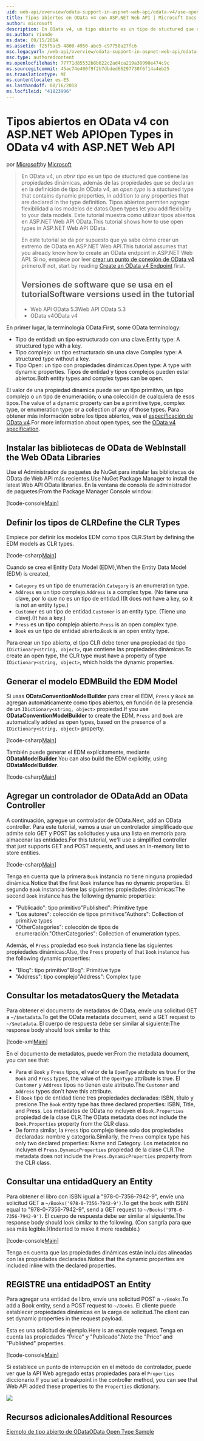```yaml
---
uid: web-api/overview/odata-support-in-aspnet-web-api/odata-v4/use-open-types-in-odata-v4
title: Tipos abiertos en OData v4 con ASP.NET Web API | Microsoft Docs
author: microsoft
description: En OData v4, un tipo abierto es un tipo de stuctured que contiene las propiedades dinámicas, además de las propiedades que se declaran en la definición de tipo. Abrir...
ms.author: riande
ms.date: 09/15/2014
ms.assetid: f25f5ac5-4800-4950-abe5-c97750a27fc6
msc.legacyurl: /web-api/overview/odata-support-in-aspnet-web-api/odata-v4/use-open-types-in-odata-v4
msc.type: authoredcontent
ms.openlocfilehash: 77771d85532b8b622c2ad4ca219a38990e474c9c
ms.sourcegitcommit: 45ac74e400f9f2b7dbded66297730f6f14a4eb25
ms.translationtype: MT
ms.contentlocale: es-ES
ms.lasthandoff: 08/16/2018
ms.locfileid: "41823996"
---
```

<a name="open-types-in-odata-v4-with-aspnet-web-api"></a><span data-ttu-id="824c6-104">Tipos abiertos en OData v4 con ASP.NET Web API</span><span class="sxs-lookup"><span data-stu-id="824c6-104">Open Types in OData v4 with ASP.NET Web API</span></span>
====================
<span data-ttu-id="824c6-105">por [Microsoft](https://github.com/microsoft)</span><span class="sxs-lookup"><span data-stu-id="824c6-105">by [Microsoft](https://github.com/microsoft)</span></span>

> <span data-ttu-id="824c6-106">En OData v4, un *abrir tipo* es un tipo de stuctured que contiene las propiedades dinámicas, además de las propiedades que se declaran en la definición de tipo.</span><span class="sxs-lookup"><span data-stu-id="824c6-106">In OData v4, an *open type* is a stuctured type that contains dynamic properties, in addition to any properties that are declared in the type definition.</span></span> <span data-ttu-id="824c6-107">Tipos abiertos permiten agregar flexibilidad a los modelos de datos.</span><span class="sxs-lookup"><span data-stu-id="824c6-107">Open types let you add flexibility to your data models.</span></span> <span data-ttu-id="824c6-108">Este tutorial muestra cómo utilizar tipos abiertos en ASP.NET Web API OData.</span><span class="sxs-lookup"><span data-stu-id="824c6-108">This tutorial shows how to use open types in ASP.NET Web API OData.</span></span>
> 
> <span data-ttu-id="824c6-109">En este tutorial se da por supuesto que ya sabe cómo crear un extremo de OData en ASP.NET Web API.</span><span class="sxs-lookup"><span data-stu-id="824c6-109">This tutorial assumes that you already know how to create an OData endpoint in ASP.NET Web API.</span></span> <span data-ttu-id="824c6-110">Si no, empiece por leer [crear un punto de conexión de OData v4](create-an-odata-v4-endpoint.md) primero.</span><span class="sxs-lookup"><span data-stu-id="824c6-110">If not, start by reading [Create an OData v4 Endpoint](create-an-odata-v4-endpoint.md) first.</span></span>
> 
> ## <a name="software-versions-used-in-the-tutorial"></a><span data-ttu-id="824c6-111">Versiones de software que se usa en el tutorial</span><span class="sxs-lookup"><span data-stu-id="824c6-111">Software versions used in the tutorial</span></span>
> 
> 
> - <span data-ttu-id="824c6-112">Web API OData 5.3</span><span class="sxs-lookup"><span data-stu-id="824c6-112">Web API OData 5.3</span></span>
> - <span data-ttu-id="824c6-113">OData v4</span><span class="sxs-lookup"><span data-stu-id="824c6-113">OData v4</span></span>


<span data-ttu-id="824c6-114">En primer lugar, la terminología OData:</span><span class="sxs-lookup"><span data-stu-id="824c6-114">First, some OData terminology:</span></span>

- <span data-ttu-id="824c6-115">Tipo de entidad: un tipo estructurado con una clave.</span><span class="sxs-lookup"><span data-stu-id="824c6-115">Entity type: A structured type with a key.</span></span>
- <span data-ttu-id="824c6-116">Tipo complejo: un tipo estructurado sin una clave.</span><span class="sxs-lookup"><span data-stu-id="824c6-116">Complex type: A structured type without a key.</span></span>
- <span data-ttu-id="824c6-117">Tipo Open: un tipo con propiedades dinámicas.</span><span class="sxs-lookup"><span data-stu-id="824c6-117">Open type: A type with dynamic properties.</span></span> <span data-ttu-id="824c6-118">Tipos de entidad y tipos complejos pueden estar abiertos.</span><span class="sxs-lookup"><span data-stu-id="824c6-118">Both entity types and complex types can be open.</span></span>

<span data-ttu-id="824c6-119">El valor de una propiedad dinámica puede ser un tipo primitivo, un tipo complejo o un tipo de enumeración; o una colección de cualquiera de esos tipos.</span><span class="sxs-lookup"><span data-stu-id="824c6-119">The value of a dynamic property can be a primitive type, complex type, or enumeration type; or a collection of any of those types.</span></span> <span data-ttu-id="824c6-120">Para obtener más información sobre los tipos abiertos, vea el [especificación de OData v4](http://www.odata.org/documentation/odata-version-4-0/).</span><span class="sxs-lookup"><span data-stu-id="824c6-120">For more information about open types, see the [OData v4 specification](http://www.odata.org/documentation/odata-version-4-0/).</span></span>

## <a name="install-the-web-odata-libraries"></a><span data-ttu-id="824c6-121">Instalar las bibliotecas de OData de Web</span><span class="sxs-lookup"><span data-stu-id="824c6-121">Install the Web OData Libraries</span></span>

<span data-ttu-id="824c6-122">Use el Administrador de paquetes de NuGet para instalar las bibliotecas de OData de Web API más recientes.</span><span class="sxs-lookup"><span data-stu-id="824c6-122">Use NuGet Package Manager to install the latest Web API OData libraries.</span></span> <span data-ttu-id="824c6-123">En la ventana de consola de administrador de paquetes:</span><span class="sxs-lookup"><span data-stu-id="824c6-123">From the Package Manager Console window:</span></span>

[!code-console[Main](use-open-types-in-odata-v4/samples/sample1.cmd)]

## <a name="define-the-clr-types"></a><span data-ttu-id="824c6-124">Definir los tipos de CLR</span><span class="sxs-lookup"><span data-stu-id="824c6-124">Define the CLR Types</span></span>

<span data-ttu-id="824c6-125">Empiece por definir los modelos EDM como tipos CLR.</span><span class="sxs-lookup"><span data-stu-id="824c6-125">Start by defining the EDM models as CLR types.</span></span>

[!code-csharp[Main](use-open-types-in-odata-v4/samples/sample2.cs)]

<span data-ttu-id="824c6-126">Cuando se crea el Entity Data Model (EDM),</span><span class="sxs-lookup"><span data-stu-id="824c6-126">When the Entity Data Model (EDM) is created,</span></span>

- <span data-ttu-id="824c6-127">`Category` es un tipo de enumeración.</span><span class="sxs-lookup"><span data-stu-id="824c6-127">`Category` is an enumeration type.</span></span>
- <span data-ttu-id="824c6-128">`Address` es un tipo complejo.</span><span class="sxs-lookup"><span data-stu-id="824c6-128">`Address` is a complex type.</span></span> <span data-ttu-id="824c6-129">(No tiene una clave, por lo que no es un tipo de entidad.)</span><span class="sxs-lookup"><span data-stu-id="824c6-129">(It does not have a key, so it is not an entity type.)</span></span>
- <span data-ttu-id="824c6-130">`Customer` es un tipo de entidad.</span><span class="sxs-lookup"><span data-stu-id="824c6-130">`Customer` is an entity type.</span></span> <span data-ttu-id="824c6-131">(Tiene una clave).</span><span class="sxs-lookup"><span data-stu-id="824c6-131">(It has a key.)</span></span>
- <span data-ttu-id="824c6-132">`Press` es un tipo complejo abierto.</span><span class="sxs-lookup"><span data-stu-id="824c6-132">`Press` is an open complex type.</span></span>
- <span data-ttu-id="824c6-133">`Book` es un tipo de entidad abierto.</span><span class="sxs-lookup"><span data-stu-id="824c6-133">`Book` is an open entity type.</span></span>

<span data-ttu-id="824c6-134">Para crear un tipo abierto, el tipo CLR debe tener una propiedad de tipo `IDictionary<string, object>`, que contiene las propiedades dinámicas.</span><span class="sxs-lookup"><span data-stu-id="824c6-134">To create an open type, the CLR type must have a property of type `IDictionary<string, object>`, which holds the dynamic properties.</span></span>

## <a name="build-the-edm-model"></a><span data-ttu-id="824c6-135">Generar el modelo EDM</span><span class="sxs-lookup"><span data-stu-id="824c6-135">Build the EDM Model</span></span>

<span data-ttu-id="824c6-136">Si usas **ODataConventionModelBuilder** para crear el EDM, `Press` y `Book` se agregan automáticamente como tipos abiertos, en función de la presencia de un `IDictionary<string, object>` propiedad.</span><span class="sxs-lookup"><span data-stu-id="824c6-136">If you use **ODataConventionModelBuilder** to create the EDM, `Press` and `Book` are automatically added as open types, based on the presence of a `IDictionary<string, object>` property.</span></span>

[!code-csharp[Main](use-open-types-in-odata-v4/samples/sample3.cs)]

<span data-ttu-id="824c6-137">También puede generar el EDM explícitamente, mediante **ODataModelBuilder**.</span><span class="sxs-lookup"><span data-stu-id="824c6-137">You can also build the EDM explicitly, using **ODataModelBuilder**.</span></span>

[!code-csharp[Main](use-open-types-in-odata-v4/samples/sample4.cs)]

## <a name="add-an-odata-controller"></a><span data-ttu-id="824c6-138">Agregar un controlador de OData</span><span class="sxs-lookup"><span data-stu-id="824c6-138">Add an OData Controller</span></span>

<span data-ttu-id="824c6-139">A continuación, agregue un controlador de OData.</span><span class="sxs-lookup"><span data-stu-id="824c6-139">Next, add an OData controller.</span></span> <span data-ttu-id="824c6-140">Para este tutorial, vamos a usar un controlador simplificado que admite solo GET y POST las solicitudes y usa una lista en memoria para almacenar las entidades.</span><span class="sxs-lookup"><span data-stu-id="824c6-140">For this tutorial, we'll use a simplified controller that just supports GET and POST requests, and uses an in-memory list to store entities.</span></span>

[!code-csharp[Main](use-open-types-in-odata-v4/samples/sample5.cs)]

<span data-ttu-id="824c6-141">Tenga en cuenta que la primera `Book` instancia no tiene ninguna propiedad dinámica.</span><span class="sxs-lookup"><span data-stu-id="824c6-141">Notice that the first `Book` instance has no dynamic properties.</span></span> <span data-ttu-id="824c6-142">El segundo `Book` instancia tiene las siguientes propiedades dinámicas:</span><span class="sxs-lookup"><span data-stu-id="824c6-142">The second `Book` instance has the following dynamic properties:</span></span>

- <span data-ttu-id="824c6-143">"Publicado": tipo primitivo</span><span class="sxs-lookup"><span data-stu-id="824c6-143">"Published": Primitive type</span></span>
- <span data-ttu-id="824c6-144">"Los autores": colección de tipos primitivos</span><span class="sxs-lookup"><span data-stu-id="824c6-144">"Authors": Collection of primitive types</span></span>
- <span data-ttu-id="824c6-145">"OtherCategories": colección de tipos de enumeración.</span><span class="sxs-lookup"><span data-stu-id="824c6-145">"OtherCategories": Collection of enumeration types.</span></span>

<span data-ttu-id="824c6-146">Además, el `Press` propiedad eso `Book` instancia tiene las siguientes propiedades dinámicas:</span><span class="sxs-lookup"><span data-stu-id="824c6-146">Also, the `Press` property of that `Book` instance has the following dynamic properties:</span></span>

- <span data-ttu-id="824c6-147">"Blog": tipo primitivo</span><span class="sxs-lookup"><span data-stu-id="824c6-147">"Blog": Primitive type</span></span>
- <span data-ttu-id="824c6-148">"Address": tipo complejo</span><span class="sxs-lookup"><span data-stu-id="824c6-148">"Address": Complex type</span></span>

## <a name="query-the-metadata"></a><span data-ttu-id="824c6-149">Consultar los metadatos</span><span class="sxs-lookup"><span data-stu-id="824c6-149">Query the Metadata</span></span>

<span data-ttu-id="824c6-150">Para obtener el documento de metadatos de OData, envíe una solicitud GET a `~/$metadata`.</span><span class="sxs-lookup"><span data-stu-id="824c6-150">To get the OData metadata document, send a GET request to `~/$metadata`.</span></span> <span data-ttu-id="824c6-151">El cuerpo de respuesta debe ser similar al siguiente:</span><span class="sxs-lookup"><span data-stu-id="824c6-151">The response body should look similar to this:</span></span>

[!code-xml[Main](use-open-types-in-odata-v4/samples/sample6.xml?highlight=5,21)]

<span data-ttu-id="824c6-152">En el documento de metadatos, puede ver:</span><span class="sxs-lookup"><span data-stu-id="824c6-152">From the metadata document, you can see that:</span></span>

- <span data-ttu-id="824c6-153">Para el `Book` y `Press` tipos, el valor de la `OpenType` atributo es true.</span><span class="sxs-lookup"><span data-stu-id="824c6-153">For the `Book` and `Press` types, the value of the `OpenType` attribute is true.</span></span> <span data-ttu-id="824c6-154">El `Customer` y `Address` tipos no tienen este atributo.</span><span class="sxs-lookup"><span data-stu-id="824c6-154">The `Customer` and `Address` types don't have this attribute.</span></span>
- <span data-ttu-id="824c6-155">El `Book` tipo de entidad tiene tres propiedades declaradas: ISBN, título y presione.</span><span class="sxs-lookup"><span data-stu-id="824c6-155">The `Book` entity type has three declared properties: ISBN, Title, and Press.</span></span> <span data-ttu-id="824c6-156">Los metadatos de OData no incluyen el `Book.Properties` propiedad de la clase CLR.</span><span class="sxs-lookup"><span data-stu-id="824c6-156">The OData metadata does not include the `Book.Properties` property from the CLR class.</span></span>
- <span data-ttu-id="824c6-157">De forma similar, la `Press` tipo complejo tiene solo dos propiedades declaradas: nombre y categoría.</span><span class="sxs-lookup"><span data-stu-id="824c6-157">Similarly, the `Press` complex type has only two declared properties: Name and Category.</span></span> <span data-ttu-id="824c6-158">Los metadatos no incluyen el `Press.DynamicProperties` propiedad de la clase CLR.</span><span class="sxs-lookup"><span data-stu-id="824c6-158">The metadata does not include the `Press.DynamicProperties` property from the CLR class.</span></span>

## <a name="query-an-entity"></a><span data-ttu-id="824c6-159">Consultar una entidad</span><span class="sxs-lookup"><span data-stu-id="824c6-159">Query an Entity</span></span>

<span data-ttu-id="824c6-160">Para obtener el libro con ISBN igual a "978-0-7356-7942-9", envíe una solicitud GET a `~/Books('978-0-7356-7942-9')`.</span><span class="sxs-lookup"><span data-stu-id="824c6-160">To get the book with ISBN equal to "978-0-7356-7942-9", send a GET request to `~/Books('978-0-7356-7942-9')`.</span></span> <span data-ttu-id="824c6-161">El cuerpo de respuesta debe ser similar al siguiente.</span><span class="sxs-lookup"><span data-stu-id="824c6-161">The response body should look similar to the following.</span></span> <span data-ttu-id="824c6-162">(Con sangría para que sea más legible.)</span><span class="sxs-lookup"><span data-stu-id="824c6-162">(Indented to make it more readable.)</span></span>

[!code-console[Main](use-open-types-in-odata-v4/samples/sample7.cmd?highlight=8-13,15-23)]

<span data-ttu-id="824c6-163">Tenga en cuenta que las propiedades dinámicas están incluidas alineadas con las propiedades declaradas.</span><span class="sxs-lookup"><span data-stu-id="824c6-163">Notice that the dynamic properties are included inline with the declared properties.</span></span>

## <a name="post-an-entity"></a><span data-ttu-id="824c6-164">REGISTRE una entidad</span><span class="sxs-lookup"><span data-stu-id="824c6-164">POST an Entity</span></span>

<span data-ttu-id="824c6-165">Para agregar una entidad de libro, envíe una solicitud POST a `~/Books`.</span><span class="sxs-lookup"><span data-stu-id="824c6-165">To add a Book entity, send a POST request to `~/Books`.</span></span> <span data-ttu-id="824c6-166">El cliente puede establecer propiedades dinámicas en la carga de solicitud.</span><span class="sxs-lookup"><span data-stu-id="824c6-166">The client can set dynamic properties in the request payload.</span></span>

<span data-ttu-id="824c6-167">Esta es una solicitud de ejemplo.</span><span class="sxs-lookup"><span data-stu-id="824c6-167">Here is an example request.</span></span> <span data-ttu-id="824c6-168">Tenga en cuenta las propiedades "Price" y "Publicado".</span><span class="sxs-lookup"><span data-stu-id="824c6-168">Note the "Price" and "Published" properties.</span></span>

[!code-console[Main](use-open-types-in-odata-v4/samples/sample8.cmd?highlight=10)]

<span data-ttu-id="824c6-169">Si establece un punto de interrupción en el método de controlador, puede ver que la API Web agregado estas propiedades para el `Properties` diccionario.</span><span class="sxs-lookup"><span data-stu-id="824c6-169">If you set a breakpoint in the controller method, you can see that Web API added these properties to the `Properties` dictionary.</span></span>

![](use-open-types-in-odata-v4/_static/image1.png)

## <a name="additional-resources"></a><span data-ttu-id="824c6-170">Recursos adicionales</span><span class="sxs-lookup"><span data-stu-id="824c6-170">Additional Resources</span></span>

[<span data-ttu-id="824c6-171">Ejemplo de tipo abierto de OData</span><span class="sxs-lookup"><span data-stu-id="824c6-171">OData Open Type Sample</span></span>](http://aspnet.codeplex.com/sourcecontrol/latest#Samples/WebApi/OData/v4/ODataOpenTypeSample/ReadMe.txt)
